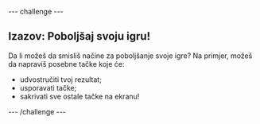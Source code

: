 --- challenge ---

## Izazov: Poboljšaj svoju igru!

Da li možeš da smisliš načine za poboljšanje svoje igre? Na primjer, možeš da napraviš posebne tačke koje će:

+ udvostručiti tvoj rezultat;
+ usporavati tačke;
+ sakrivati sve ostale tačke na ekranu!

--- /challenge ---